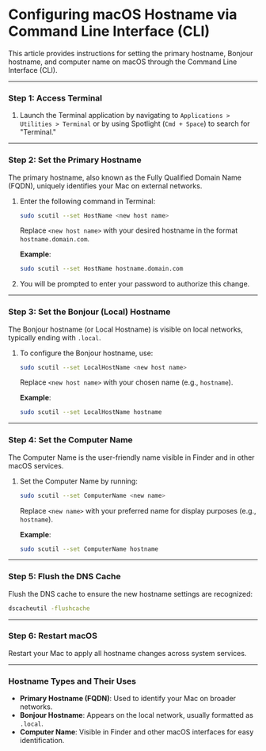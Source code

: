 # Configuring macOS Hostname via Command Line Interface (CLI)

This article provides instructions for setting the primary hostname, Bonjour hostname, and computer name on macOS through the Command Line Interface (CLI).

---

### Step 1: Access Terminal

1. Launch the Terminal application by navigating to `Applications > Utilities > Terminal` or by using Spotlight (`Cmd + Space`) to search for "Terminal."

---

### Step 2: Set the Primary Hostname

The primary hostname, also known as the Fully Qualified Domain Name (FQDN), uniquely identifies your Mac on external networks.

1. Enter the following command in Terminal:
   ```bash
   sudo scutil --set HostName <new host name>
   ```
   Replace `<new host name>` with your desired hostname in the format `hostname.domain.com`.
   
   **Example**:
   ```bash
   sudo scutil --set HostName hostname.domain.com
   ```
2. You will be prompted to enter your password to authorize this change.

---

### Step 3: Set the Bonjour (Local) Hostname

The Bonjour hostname (or Local Hostname) is visible on local networks, typically ending with `.local`.

1. To configure the Bonjour hostname, use:
   ```bash
   sudo scutil --set LocalHostName <new host name>
   ```
   Replace `<new host name>` with your chosen name (e.g., `hostname`).
   
   **Example**:
   ```bash
   sudo scutil --set LocalHostName hostname
   ```

---

### Step 4: Set the Computer Name

The Computer Name is the user-friendly name visible in Finder and in other macOS services.

1. Set the Computer Name by running:
   ```bash
   sudo scutil --set ComputerName <new name>
   ```
   Replace `<new name>` with your preferred name for display purposes (e.g., `hostname`).
   
   **Example**:
   ```bash
   sudo scutil --set ComputerName hostname
   ```

---

### Step 5: Flush the DNS Cache

Flush the DNS cache to ensure the new hostname settings are recognized:

```bash
dscacheutil -flushcache
```

---

### Step 6: Restart macOS

Restart your Mac to apply all hostname changes across system services.

---

### Hostname Types and Their Uses

- **Primary Hostname (FQDN)**: Used to identify your Mac on broader networks.
- **Bonjour Hostname**: Appears on the local network, usually formatted as `.local`.
- **Computer Name**: Visible in Finder and other macOS interfaces for easy identification.
